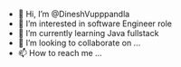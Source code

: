 - 👋 Hi, I’m @DineshVupppandla
- 👀 I’m interested in software Engineer role
- 🌱 I’m currently learning Java fullstack
- 💞️ I’m looking to collaborate on ...
- 📫 How to reach me ...

<!---
DineshVupppandla/DineshVupppandla is a ✨ special ✨ repository because its `README.md` (this file) appears on your GitHub profile.
You can click the Preview link to take a look at your changes.
--->

